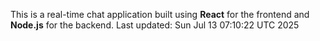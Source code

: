 This is a real-time chat application built using **React** for the frontend and **Node.js** for the backend.
Last updated: Sun Jul 13 07:10:22 UTC 2025
